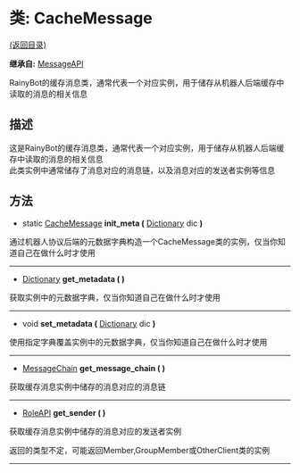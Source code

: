# 类: CacheMessage

[(返回目录)](./)

**继承自:** [MessageAPI](messageapi.md)

RainyBot的缓存消息类，通常代表一个对应实例，用于储存从机器人后端缓存中读取的消息的相关信息

## 描述

这是RainyBot的缓存消息类，通常代表一个对应实例，用于储存从机器人后端缓存中读取的消息的相关信息\
此类实例中通常储存了消息对应的消息链，以及消息对应的发送者实例等信息

## 方法

* static [CacheMessage](cachemessage.md) **init\_meta (** [Dictionary](https://docs.godotengine.org/en/latest/classes/class\_dictionary.html) dic **)**

通过机器人协议后端的元数据字典构造一个CacheMessage类的实例，仅当你知道自己在做什么时才使用

***

* [Dictionary](https://docs.godotengine.org/en/latest/classes/class\_dictionary.html) **get\_metadata ( )**

获取实例中的元数据字典，仅当你知道自己在做什么时才使用

***

* void **set\_metadata (** [Dictionary](https://docs.godotengine.org/en/latest/classes/class\_dictionary.html) dic **)**

使用指定字典覆盖实例中的元数据字典，仅当你知道自己在做什么时才使用

***

* [MessageChain](messagechain.md) **get\_message\_chain ( )**

获取缓存消息实例中储存的消息对应的消息链

***

* [RoleAPI](roleapi.md) **get\_sender ( )**

获取缓存消息实例中储存的消息对应的发送者实例

返回的类型不定，可能返回Member,GroupMember或OtherClient类的实例

***
